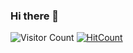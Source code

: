 ### Hi there 👋
![Visitor Count](https://profile-counter.glitch.me/stephv729/count.svg)
[![HitCount](https://hits.dwyl.com/stephv729/{project}.svg?style=flat)](http://hits.dwyl.com/stephv729/{project})
